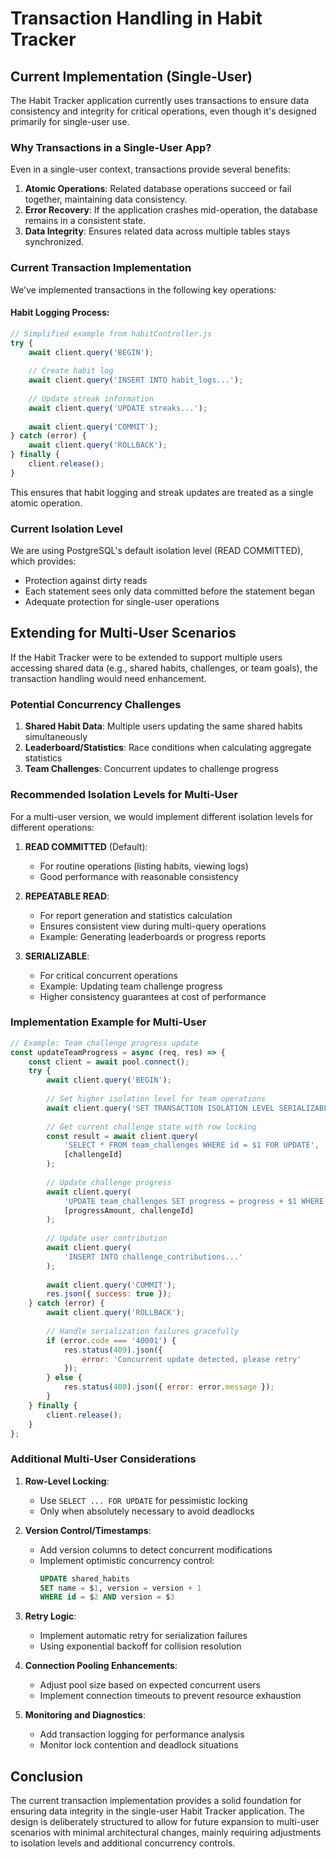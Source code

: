 # Transaction Handling in Habit Tracker

## Current Implementation (Single-User)

The Habit Tracker application currently uses transactions to ensure data consistency and integrity for critical operations, even though it's designed primarily for single-user use.

### Why Transactions in a Single-User App?

Even in a single-user context, transactions provide several benefits:

1. **Atomic Operations**: Related database operations succeed or fail together, maintaining data consistency.
2. **Error Recovery**: If the application crashes mid-operation, the database remains in a consistent state.
3. **Data Integrity**: Ensures related data across multiple tables stays synchronized.

### Current Transaction Implementation

We've implemented transactions in the following key operations:

#### Habit Logging Process:

```javascript
// Simplified example from habitController.js
try {
    await client.query('BEGIN');
    
    // Create habit log
    await client.query('INSERT INTO habit_logs...');
    
    // Update streak information
    await client.query('UPDATE streaks...');
    
    await client.query('COMMIT');
} catch (error) {
    await client.query('ROLLBACK');
} finally {
    client.release();
}
```

This ensures that habit logging and streak updates are treated as a single atomic operation.

### Current Isolation Level

We are using PostgreSQL's default isolation level (READ COMMITTED), which provides:
- Protection against dirty reads
- Each statement sees only data committed before the statement began
- Adequate protection for single-user operations

## Extending for Multi-User Scenarios

If the Habit Tracker were to be extended to support multiple users accessing shared data (e.g., shared habits, challenges, or team goals), the transaction handling would need enhancement.

### Potential Concurrency Challenges

1. **Shared Habit Data**: Multiple users updating the same shared habits simultaneously
2. **Leaderboard/Statistics**: Race conditions when calculating aggregate statistics
3. **Team Challenges**: Concurrent updates to challenge progress

### Recommended Isolation Levels for Multi-User

For a multi-user version, we would implement different isolation levels for different operations:

1. **READ COMMITTED** (Default):
   - For routine operations (listing habits, viewing logs)
   - Good performance with reasonable consistency

2. **REPEATABLE READ**:
   - For report generation and statistics calculation
   - Ensures consistent view during multi-query operations
   - Example: Generating leaderboards or progress reports

3. **SERIALIZABLE**:
   - For critical concurrent operations
   - Example: Updating team challenge progress
   - Higher consistency guarantees at cost of performance

### Implementation Example for Multi-User

```javascript
// Example: Team challenge progress update
const updateTeamProgress = async (req, res) => {
    const client = await pool.connect();
    try {
        await client.query('BEGIN');
        
        // Set higher isolation level for team operations
        await client.query('SET TRANSACTION ISOLATION LEVEL SERIALIZABLE');
        
        // Get current challenge state with row locking
        const result = await client.query(
            'SELECT * FROM team_challenges WHERE id = $1 FOR UPDATE',
            [challengeId]
        );
        
        // Update challenge progress
        await client.query(
            'UPDATE team_challenges SET progress = progress + $1 WHERE id = $2',
            [progressAmount, challengeId]
        );
        
        // Update user contribution
        await client.query(
            'INSERT INTO challenge_contributions...'
        );
        
        await client.query('COMMIT');
        res.json({ success: true });
    } catch (error) {
        await client.query('ROLLBACK');
        
        // Handle serialization failures gracefully
        if (error.code === '40001') {
            res.status(409).json({ 
                error: 'Concurrent update detected, please retry' 
            });
        } else {
            res.status(400).json({ error: error.message });
        }
    } finally {
        client.release();
    }
};
```

### Additional Multi-User Considerations

1. **Row-Level Locking**:
   - Use `SELECT ... FOR UPDATE` for pessimistic locking
   - Only when absolutely necessary to avoid deadlocks

2. **Version Control/Timestamps**:
   - Add version columns to detect concurrent modifications
   - Implement optimistic concurrency control:
     ```sql
     UPDATE shared_habits 
     SET name = $1, version = version + 1 
     WHERE id = $2 AND version = $3
     ```

3. **Retry Logic**:
   - Implement automatic retry for serialization failures
   - Using exponential backoff for collision resolution

4. **Connection Pooling Enhancements**:
   - Adjust pool size based on expected concurrent users
   - Implement connection timeouts to prevent resource exhaustion

5. **Monitoring and Diagnostics**:
   - Add transaction logging for performance analysis
   - Monitor lock contention and deadlock situations

## Conclusion

The current transaction implementation provides a solid foundation for ensuring data integrity in the single-user Habit Tracker application. The design is deliberately structured to allow for future expansion to multi-user scenarios with minimal architectural changes, mainly requiring adjustments to isolation levels and additional concurrency controls. 